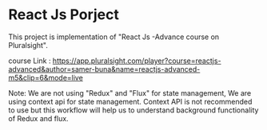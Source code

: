 # React Js Porject 

This project is implementation of  "React Js -Advance course on Pluralsight". 

 course Link : https://app.pluralsight.com/player?course=reactjs-advanced&author=samer-buna&name=reactjs-advanced-m5&clip=6&mode=live
 
 Note: We are not using "Redux" and "Flux" for state management, We are using context api for state management. Context API is not
 recommended to use but this workflow will help us to understand background functionality of Redux and flux. 


